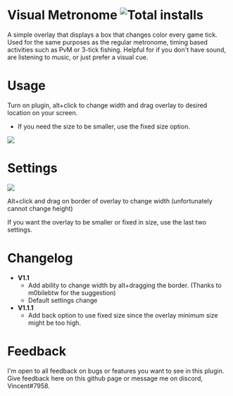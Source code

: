 # Visual Metronome ![Total installs](https://img.shields.io/endpoint?url=https://i.pluginhub.info/shields/installs/plugin/visual-metronome)
A simple overlay that displays a box that changes color every game tick. Used for the same purposes as the regular metronome, timing based activities such as PvM or 3-tick fishing. Helpful for if you don't have sound, are listening to music, or just prefer a visual cue.

# Usage
Turn on plugin, alt+click to change width and drag overlay to desired location on your screen. 

- If you need the size to be smaller, use the fixed size option.

![](https://i.imgur.com/8Idrquz.gif)

# Settings
![](https://i.imgur.com/sLeH87q.png)

Alt+click and drag on border of overlay to change width (unfortunately cannot change height)

If you want the overlay to be smaller or fixed in size, use the last two settings.

# Changelog
- **V1.1**
    - Add ability to change width by alt+dragging the border. (Thanks to m0bilebtw for the suggestion)
    - Default settings change
- **V1.1.1**
    - Add back option to use fixed size since the overlay minimum size might be too high.
    
# Feedback
I'm open to all feedback on bugs or features you want to see in this plugin. Give feedback here on this github page or message me on discord, Vincent#7958.
